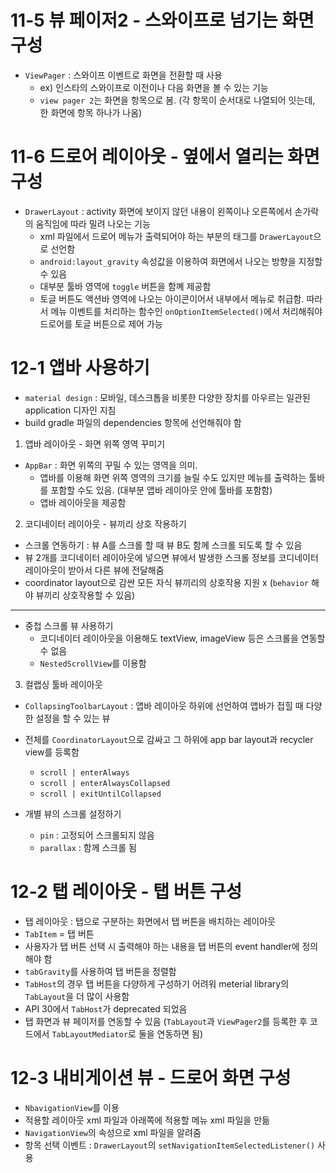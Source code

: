 # 11-5 뷰 페이저2 - 스와이프로 넘기는 화면 구성
- `ViewPager` : 스와이프 이벤트로 화면을 전환할 때 사용
  - ex) 인스타의 스와이프로 이전이나 다음 화면을 볼 수 있는 기능
  - `view pager 2`는 화면을 항목으로 봄. (각 항목이 순서대로 나열되어 잇는데, 한 화면에 항목 하나가 나옴)

# 11-6 드로어 레이아웃 - 옆에서 열리는 화면 구성
- `DrawerLayout` : activity 화면에 보이지 않던 내용이 왼쪽이나 오른쪽에서 손가락의 움직임에 따라 밀려 나오는 기능
  - xml 파일에서 드로어 메뉴가 출력되어야 하는 부분의 태그를 `DrawerLayout`으로 선언함
  - `android:layout_gravity` 속성값을 이용하여 화면에서 나오는 방향을 지정할 수 있음
  - 대부분 툴바 영역에 `toggle` 버튼을 함꼐 제공함
  - 토글 버튼도 액션바 영역에 나오는 아이콘이어서 내부에서 메뉴로 취급함. 따라서 메뉴 이벤트를 처리하는 함수인 `onOptionItemSelected()`에서 처리해줘야 드로어를 토글 버튼으로 제어 가능

# 12-1 앱바 사용하기
- `material design` : 모바일, 데스크톱을 비롯한 다양한 장치를 아우르는 일관된 application 디자인 지침
- build gradle 파일의 dependencies 항목에 선언해줘야 함

1. 앱바 레이아웃 - 화면 위쪽 영역 꾸미기
- `AppBar` : 화면 위쪽의 꾸밀 수 있는 영역을 의미.
  - 앱바를 이용해 화면 위쪽 영역의 크기를 늘릴 수도 있지만 메뉴를 출력하는 툴바를 포함할 수도 있음. (대부분 앱바 레이아웃 안에 툴바를 포함함)
  - 앱바 레이아웃을 제공함

2. 코디네이터 레이아웃 - 뷰끼리 상호 작용하기
- 스크롤 연동하기 : 뷰 A를 스크롤 할 때 뷰 B도 함께 스크롤 되도록 할 수 있음
- 뷰 2개를 코디네이터 레이아웃에 넣으면 뷰에서 발생한 스크롤 정보를 코디네이터 레이아웃이 받아서 다른 뷰에 전달해줌
- coordinator layout으로 감싼 모든 자식 뷰끼리의 상호작용 지원 x (`behavior` 해야 뷰끼리 상호작용할 수 있음)
---
- 중첩 스크롤 뷰 사용하기
  - 코디네이터 레이아웃을 이용해도 textView, imageView 등은 스크롤을 연동할 수 없음
  - `NestedScrollView`를 이용함
 
3. 컬랩싱 툴바 레이아웃
- `CollapsingToolbarLayout` : 앱바 레이아웃 하위에 선언하여 앱바가 접힐 때 다양한 설정을 할 수 있는 뷰
- 전체를 `CoordinatorLayout`으로 감싸고 그 하위에 app bar layout과 recycler view를 등록함
  - `scroll | enterAlways`
  - `scroll | enterAlwaysCollapsed`
  - `scroll | exitUntilCollapsed`

- 개별 뷰의 스크롤 설정하기
  - `pin` : 고정되어 스크롤되지 않음
  - `parallax` : 함께 스크롤 됨

# 12-2 탭 레이아웃 - 탭 버튼 구성
- 탭 레이아웃 : 탭으로 구분하는 화면에서 탭 버튼을 배치하는 레이아웃
- `TabItem` = 탭 버튼
- 사용자가 탭 버튼 선택 시 출력해야 하는 내용을 탭 버튼의 event handler에 정의해야 함
- `tabGravity`를 사용하여 탭 버튼을 정렬함
- `TabHost`의 경우 탭 버튼을 다양하게 구성하기 어려워 meterial library의 `TabLayout`을 더 많이 사용함
- API 30에서 `TabHost`가 deprecated 되었음
- 탭 화면과 뷰 페이저를 연동할 수 있음 (`TabLayout`과 `ViewPager2`를 등록한 후 코드에서 `TabLayoutMediator`로 둘을 연동하면 됨)

# 12-3 내비게이션 뷰 - 드로어 화면 구성
- `NbavigationView`를 이용
- 적용할 레이아웃 xml 파일과 아래쪽에 적용할 메뉴 xml 파일을 만듦
- `NavigationView`의 속성으로 xml 파일을 알려줌
-  항목 선택 이벤트 : `DrawerLayout`의 `setNavigationItemSelectedListener()` 사용

